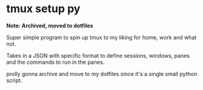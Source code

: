 # tmux setup py

**Note: Archived, moved to dotfiles**

Super simple program to spin up tmux to my liking for home, work and what not.

Takes in a JSON with specific format to define sessions, windows, panes and the commands
to run in the panes.

prolly gonna archive and move to my dotfiles since it's a single small python script.
